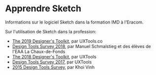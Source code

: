# Apprendre Sketch

Informations sur le logiciel Sketch dans la formation IMD à l'Eracom.

Sur l'utilisation de Sketch dans la profession:

* [The 2019 Designer's Toolkit](https://uxtools.co/survey-2019/#toolkit), par UXTools.co
* [Design Tools Survey 2018](https://eaa-imd.github.io/designtools/), par Manuel Schmalstieg et des élèves de l'EAA La Chaux-de-Fonds
* [The 2018 Designer's Toolkit](https://uxtools.co/survey-2018/#toolkit), par UXTools
* [Design Tools Survey 2017](https://uxtools.co/survey-2017/), par UXTools
* [2015 Design Tools Survey](https://tools.subtraction.com/), par Khoi Vinh
